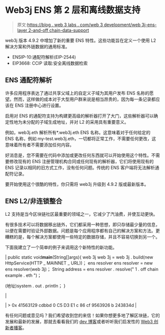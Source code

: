 # Web3j ENS 第 2 层和离线数据支持

> 原文:[https://blog . web 3 labs . com/web 3 development/web 3j-ens-layer 2-and-off chain-data-support](https://blog.web3labs.com/web3development/web3j-ens-layer2-and-offchain-data-support)

web3j 版本 4.9.2 中增加了新的重要 ENS 特性。这些功能旨在定义一个使用 L2 解决方案和外链数据的通用标准。

*   ENSIP-10:通配符解析(EIP-2544)
*   EIP3668: CCIP 读取:安全离线数据检索

## ENS 通配符解析

许多应用程序表达了通过共享父域上的自定义子域为其用户发布 ENS 名称的愿望。然而，这样做的成本对于大型用户群来说是相当昂贵的，因为每一条记录都应该在 ENS 注册中心进行设置。

启用对 ENS 的通配符支持为构建更高级的解析器打开了大门，这些解析器可以确定性地为未分配的子域生成地址，并对 L2 的采用具有重要意义。

例如，web3j.eth 解析所有*.web3j.eth ENS 名称。这意味着对于任何给定的 ENS 名称，例如 my-test.web3j.eth，一切都将正常工作，不需要任何更改，这意味着所有者不需要添加任何内容。

好消息是，您不需要在代码中添加或更改任何东西就可以开始使用这个特性。不需要修改现有的 ENS 注册管理机构合同或任何现有的解析器，它们将使用现有的 ENS 记录以相同的旧方式工作，没有任何问题。传统的 ENS 客户端将无法解析通配符记录。

要开始使用这个很酷的特性，你只需将 web3j 升级到 4.9.2 版或最新版本。

## ENS L2/非连锁整合

L2 支持是当今区块链社区最重要的领域之一，它减少了汽油费，并使互动更快。

有很多技术可以将数据移出链外，它们都采用一种思想，即只存储最少量的信息，以便在需要时验证外部数据。问题是每个应用程序都有自己的解决方案和方法。更糟糕的是，每个解决方案都使用一些特定的数据存储，并且不容易切换到另一个。

下面我建立了一个简单的例子来调用这个新特性的新功能。

| public static void**main**(String[]args){
web 3j web 3j = web 3j . build(new HttpService(HTTP _ MAINNET _ URL))；
ens resolver ens resolver = new ens resolver(web 3j)；
String address = ens resolver . resolve(" 1 . off chain example . eth ")；

(地址)system . out . println；
}

 |

| > 0x 41563129 cdbbd 0 C5 D3 E1 c 86 cf 9563926 b 243834d |

有任何问题或意见吗？我们希望收到您的来信！如果你想更多地了解区块链，它的发展和最新的发展，那就去看看我们的 [dev 博客](/web3development)或者听听我们启发性的 [Web3 创新者播客](https://podcast.web3labs.com/)。